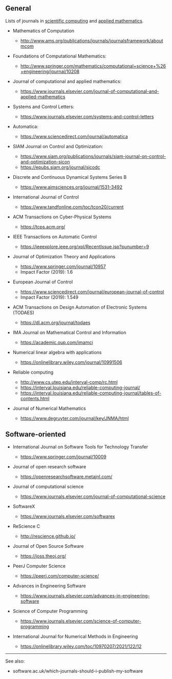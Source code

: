 ## General

Lists of journals in [scientific computing](https://en.wikipedia.org/wiki/Computational_science) and [applied mathematics](https://en.wikipedia.org/wiki/Applied_mathematics).

- Mathematics of Computation
    - http://www.ams.org/publications/journals/journalsframework/aboutmcom

- Foundations of Computational Mathematics:
    - http://www.springer.com/mathematics/computational+science+%26+engineering/journal/10208

- Journal of computational and applied mathematics:
    - https://www.journals.elsevier.com/journal-of-computational-and-applied-mathematics

- Systems and Control Letters:
    - https://www.journals.elsevier.com/systems-and-control-letters

- Automatica:
     - https://www.sciencedirect.com/journal/automatica

- SIAM Journal on Control and Optimization:
     - https://www.siam.org/publications/journals/siam-journal-on-control-and-optimization-sicon
     - https://epubs.siam.org/journal/sjcodc

- Discrete and Continuous Dynamical Systems Series B
    - https://www.aimsciences.org/journal/1531-3492

- International Journal of Control
    - https://www.tandfonline.com/toc/tcon20/current

- ACM Transactions on Cyber-Physical Systems
    - https://tcps.acm.org/

- IEEE Transactions on Automatic Control
    - https://ieeexplore.ieee.org/xpl/RecentIssue.jsp?punumber=9

- Journal of Optimization Theory and Applications
    - https://www.springer.com/journal/10957
    - Impact Factor (2019): 1.6

- European Journal of Control
    - https://www.sciencedirect.com/journal/european-journal-of-control
    - Impact Factor (2019): 1.549

- ACM Transactions on Design Automation of Electronic Systems (TODAES)
    - https://dl.acm.org/journal/todaes

- IMA Journal on Mathematical Control and Information
    - https://academic.oup.com/imamci

- Numerical linear algebra with applications
    - https://onlinelibrary.wiley.com/journal/10991506

- Reliable computing
    - http://www.cs.utep.edu/interval-comp/rc.html
    - https://interval.louisiana.edu/reliable-computing-journal/
    - https://interval.louisiana.edu/reliable-computing-journal/tables-of-contents.html

- Journal of Numerical Mathematics

    - https://www.degruyter.com/journal/key/JNMA/html

## Software-oriented

- International Journal on Software Tools for Technology Transfer
    - https://www.springer.com/journal/10009

- Journal of open research software
    - https://openresearchsoftware.metajnl.com/

- Journal of computational science
    - https://www.journals.elsevier.com/journal-of-computational-science

- SoftwareX
    - https://www.journals.elsevier.com/softwarex

- ReScience C
    - http://rescience.github.io/
    
    
- Journal of Open Source Software
    - https://joss.theoj.org/

- PeerJ Computer Science
    - https://peerj.com/computer-science/

- Advances in Engineering Software
    - https://www.journals.elsevier.com/advances-in-engineering-software

-  Science of Computer Programming
    - https://www.journals.elsevier.com/science-of-computer-programming
    
- International Journal for Numerical Methods in Engineering
   - https://onlinelibrary.wiley.com/toc/10970207/2021/122/12
  
---
    
    
See also:

- software.ac.uk/which-journals-should-i-publish-my-software
